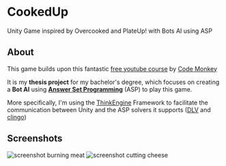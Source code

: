 ﻿# CookedUp

Unity Game inspired by Overcooked and PlateUp! with Bots AI using ASP

## About

This game builds upon this fantastic [free youtube course](https://www.youtube.com/watch?v=AmGSEH7QcDg) by [Code Monkey](https://www.youtube.com/@CodeMonkeyUnity)

It is my **thesis project** for my bachelor's degree, which focuses on creating a **Bot AI** using **[Answer Set Programming](https://www.wikiwand.com/en/Answer_set_programming)** (ASP) to play this game.

More specifically, I'm using the [ThinkEngine](https://github.com/DeMaCS-UNICAL/ThinkEngine) Framework to facilitate the communication between Unity and the ASP solvers it supports ([DLV](https://dlv.demacs.unical.it/home) and [clingo](https://github.com/potassco/clingo)) 

## Screenshots



![screenshot burning meat](.github/img/Screenshot_burning_meat.png)
![screenshot cutting cheese](.github/img/Screenshot_cutting_cheese.png)
